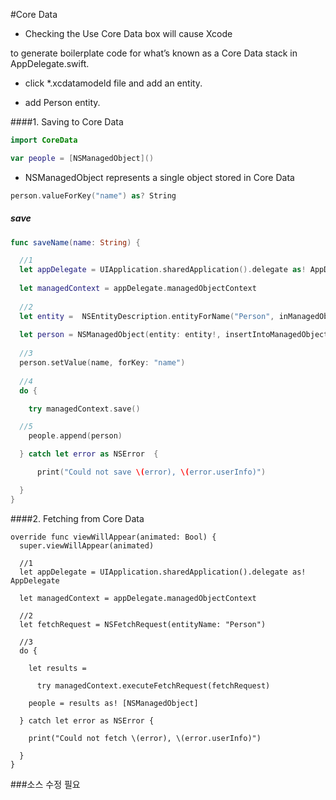 #Core Data


- Checking the Use Core Data box will cause Xcode

 to generate boilerplate code for what’s known as a Core Data stack in AppDelegate.swift.




- click *.xcdatamodeld  file and add an entity.

- add Person entity.




####1. Saving to Core Data
```swift
import CoreData
```

```swift
var people = [NSManagedObject]()
```

- NSManagedObject represents a single object stored in Core Data

```swift
person.valueForKey("name") as? String
```


##### save
```swift
func saveName(name: String) {

  //1
  let appDelegate = UIApplication.sharedApplication().delegate as! AppDelegate
 
  let managedContext = appDelegate.managedObjectContext
 
  //2
  let entity =  NSEntityDescription.entityForName("Person", inManagedObjectContext:managedContext)
 
  let person = NSManagedObject(entity: entity!, insertIntoManagedObjectContext: managedContext)
 
  //3
  person.setValue(name, forKey: "name")
 
  //4
  do {

    try managedContext.save()

  //5
    people.append(person)

  } catch let error as NSError  {

      print("Could not save \(error), \(error.userInfo)")

  }
}
```


####2. Fetching from Core Data
```
override func viewWillAppear(animated: Bool) {
  super.viewWillAppear(animated)
 
  //1
  let appDelegate = UIApplication.sharedApplication().delegate as! AppDelegate
 
  let managedContext = appDelegate.managedObjectContext
 
  //2
  let fetchRequest = NSFetchRequest(entityName: "Person")
 
  //3
  do {

    let results =

      try managedContext.executeFetchRequest(fetchRequest)

    people = results as! [NSManagedObject]

  } catch let error as NSError {

    print("Could not fetch \(error), \(error.userInfo)")

  }
}
````


###소스 수정 필요
